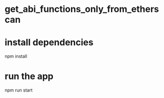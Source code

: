 # get_abi_functions_only_from_etherscan

# install dependencies
npm install

# run the app
npm run start